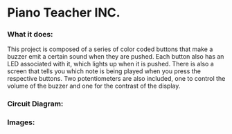 # Piano Teacher INC.

### What it does:

This project is composed of a series of color coded buttons that make a buzzer emit a certain sound when they are pushed. Each button also has an LED associated with it, which lights up when it is pushed. There is also a screen that tells you which note is being played when you press the respective buttons. Two potentiometers are also included, one to control the volume of the buzzer and one for the contrast of the display. 

### Circuit Diagram:



### Images:
